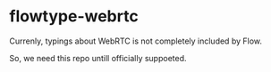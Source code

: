 # flowtype-webrtc

Currenly, typings about WebRTC is not completely included by Flow.

So, we need this repo untill officially suppoeted.

